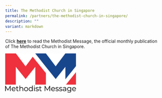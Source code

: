 ```yaml
---
title: The Methodist Church in Singapore
permalink: /partners/the-methodist-church-in-singapore/
description: ""
variant: markdown
---
```

Click **[here](https://www.methodist.org.sg/message)** to read the Methodist Message, the official monthly publication of The Methodist Church in Singapore.<br>

<img src="/images/MM_logo.png" style="width:45%">